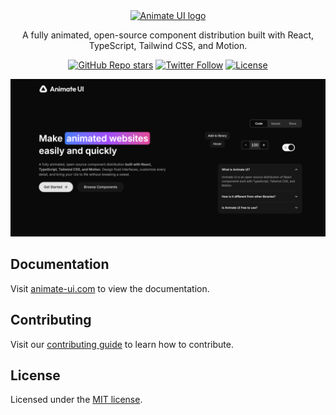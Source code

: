 <div align="center">
  <a href="https://animate-ui.com" style="margin-bottom: 5px">
    <picture>
      <source media="(prefers-color-scheme: dark)" srcset="https://animate-ui.com/gh-image.png">
      <img alt="Animate UI logo" src="https://animate-ui.com/gh-image.png" height="80">
    </picture>
  </a>
  <h1 style="position: absolute; width: 1px; height: 1px; padding: 0; margin: -1px; overflow: hidden; clip: rect(0, 0, 0, 0); white-space: nowrap; border-width: 0">Animate UI</h1>
  <p align="center">
    A fully animated, open-source component distribution built with React, TypeScript, Tailwind CSS, and Motion.
</p>

<a href="https://github.com/Skyleen77/animate-ui/stargazers"><img alt="GitHub Repo stars" src="https://img.shields.io/github/stars/Skyleen77/animate-ui?style=for-the-badge"></a>
<a href="https://twitter.com/animate_ui"><img alt="Twitter Follow" src="https://img.shields.io/twitter/follow/animate_ui?style=for-the-badge&logo=x"></a>
<a href="https://github.com/Skyleen77/animate-ui/blob/main/LICENSE.md"><img alt="License" src="https://img.shields.io/badge/License-MIT-yellow.svg?style=for-the-badge"></a>

</div>

![hero](/public/og-image.png)

## Documentation

Visit [animate-ui.com](https://animate-ui.com/docs) to view the documentation.

## Contributing

Visit our [contributing guide](https://github.com/Skyleen77/animate-ui/blob/main/CONTRIBUTING.md) to learn how to contribute.

## License

Licensed under the [MIT license](https://github.com/Skyleen77/animate-ui/blob/main/LICENSE.md).
